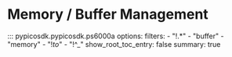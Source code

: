 # Memory / Buffer Management
<!-- Copyright (C) 2025-2025 Pico Technology Ltd. See LICENSE file for terms. -->

::: pypicosdk.pypicosdk.ps6000a
    options:
        filters:
        - "!.*"
        - "buffer"
        - "memory"
        - "!_to_"
        - "!^_"
        show_root_toc_entry: false
        summary: true